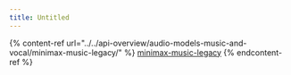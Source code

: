 ```yaml
---
title: Untitled
---
```


{% content-ref url="../../api-overview/audio-models-music-and-vocal/minimax-music-legacy/" %}
[minimax-music-legacy](../../api-overview/audio-models-music-and-vocal/minimax-music-legacy/)
{% endcontent-ref %}
